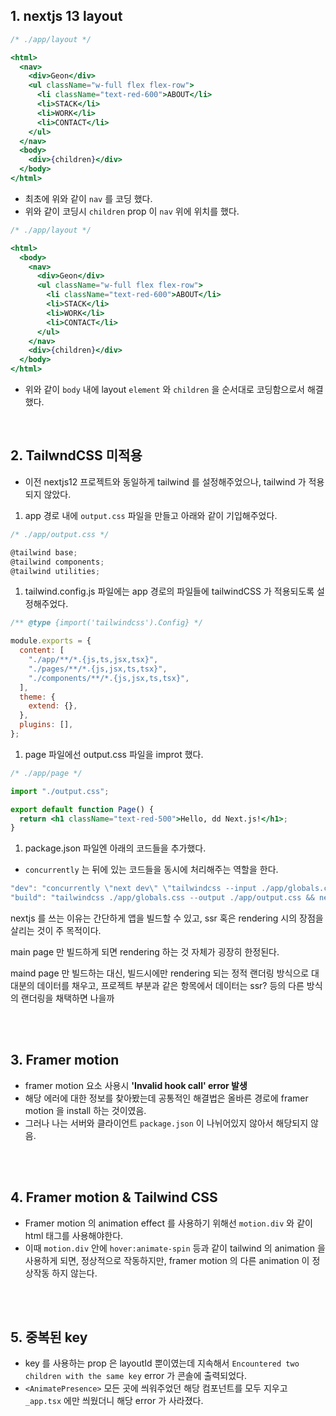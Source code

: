 ## 1. nextjs 13 layout

```jsx
/* ./app/layout */

<html>
  <nav>
    <div>Geon</div>
    <ul className="w-full flex flex-row">
      <li className="text-red-600">ABOUT</li>
      <li>STACK</li>
      <li>WORK</li>
      <li>CONTACT</li>
    </ul>
  </nav>
  <body>
    <div>{children}</div>
  </body>
</html>
```

- 최초에 위와 같이 `nav` 를 코딩 했다.
- 위와 같이 코딩시 `children` prop 이 `nav` 위에 위치를 했다.

```jsx
/* ./app/layout */

<html>
  <body>
    <nav>
      <div>Geon</div>
      <ul className="w-full flex flex-row">
        <li className="text-red-600">ABOUT</li>
        <li>STACK</li>
        <li>WORK</li>
        <li>CONTACT</li>
      </ul>
    </nav>
    <div>{children}</div>
  </body>
</html>
```

- 위와 같이 `body` 내에 layout `element` 와 `children` 을 순서대로 코딩함으로서 해결했다.

</br>

## 2. TailwndCSS 미적용

- 이전 nextjs12 프로젝트와 동일하게 tailwind 를 설정해주었으나, tailwind 가 적용되지 않았다.

1. app 경로 내에 `output.css` 파일을 만들고 아래와 같이 기입해주었다.

```jsx
/* ./app/output.css */

@tailwind base;
@tailwind components;
@tailwind utilities;
```

1. tailwind.config.js 파일에는 app 경로의 파일들에 tailwindCSS 가 적용되도록 설정해주었다.

```jsx
/** @type {import('tailwindcss').Config} */

module.exports = {
  content: [
    "./app/**/*.{js,ts,jsx,tsx}",
    "./pages/**/*.{js,jsx,ts,tsx}",
    "./components/**/*.{js,jsx,ts,tsx}",
  ],
  theme: {
    extend: {},
  },
  plugins: [],
};
```

1. page 파일에선 output.css 파일을 improt 했다.

```jsx
/* ./app/page */

import "./output.css";

export default function Page() {
  return <h1 className="text-red-500">Hello, dd Next.js!</h1>;
}
```

1. package.json 파일엔 아래의 코드들을 추가했다.

- `concurrently` 는 뒤에 있는 코드들을 동시에 처리해주는 역할을 한다.

```jsx
"dev": "concurrently \"next dev\" \"tailwindcss --input ./app/globals.css --output ./app/output.css --watch\"",
"build": "tailwindcss ./app/globals.css --output ./app/output.css && next build",
```

nextjs 를 쓰는 이유는 간단하게 앱을 빌드할 수 있고, ssr 혹은 rendering 시의 장점을 살리는 것이 주 목적이다.

main page 만 빌드하게 되면 rendering 하는 것 자체가 굉장히 한정된다.

maind page 만 빌드하는 대신, 빌드시에만 rendering 되는 정적 랜더링 방식으로 대대분의 데이터를 채우고, 프로젝트 부분과 같은 항목에서 데이터는 ssr? 등의 다른 방식의 랜더링을 채택하면 나을까

</br></br>

## 3. Framer motion

- framer motion 요소 사용시 **'Invalid hook call' error 발생**
- 해당 에러에 대한 정보를 찾아봤는데 공통적인 해결법은 올바른 경로에 framer motion 을 install 하는 것이였음.
- 그러나 나는 서버와 클라이언트 `package.json` 이 나뉘어있지 않아서 해당되지 않음.

</br></br>

## 4. Framer motion & Tailwind CSS

- Framer motion 의 animation effect 를 사용하기 위해선 `motion.div` 와 같이 html 태그를 사용해야한다.
- 이때 `motion.div` 안에 `hover:animate-spin` 등과 같이 tailwind 의 animation 을 사용하게 되면, 정상적으로 작동하지만, framer motion 의 다른 animation 이 정상작동 하지 않는다.

</br></br>

## 5. 중복된 key

- key 를 사용하는 prop 은 layoutId 뿐이였는데 지속해서 `Encountered two children with the same key` error 가 콘솔에 출력되었다.
- `<AnimatePresence>` 모든 곳에 씌워주었던 해당 컴포넌트를 모두 지우고 `_app.tsx` 에만 씌웠더니 해당 error 가 사라졌다.
